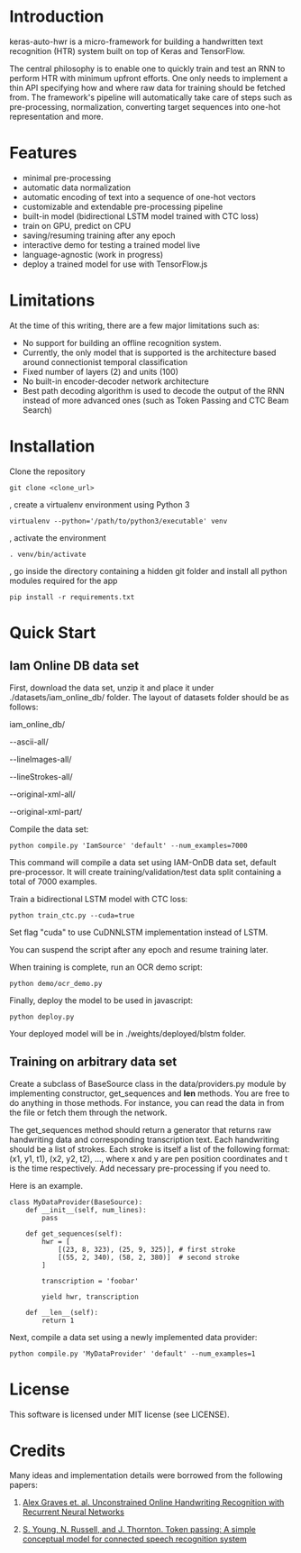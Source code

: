 # Introduction

keras-auto-hwr is a micro-framework for building a handwritten text 
recognition (HTR) system built on top of Keras and TensorFlow.

The central philosophy is to enable one to quickly train and test 
an RNN to perform HTR with minimum upfront efforts. One only needs 
to implement a thin API specifying how and where raw data for 
training should be fetched from. The framework's pipeline will 
automatically take care of steps such as pre-processing, 
normalization, converting target sequences into one-hot 
representation and more.

# Features
- minimal pre-processing
- automatic data normalization
- automatic encoding of text into a sequence of one-hot vectors
- customizable and extendable pre-processing pipeline
- built-in model (bidirectional LSTM model trained with CTC loss)
- train on GPU, predict on CPU
- saving/resuming training after any epoch
- interactive demo for testing a trained model live
- language-agnostic (work in progress)
- deploy a trained model for use with TensorFlow.js

# Limitations
At the time of this writing, there are a few major limitations such as:
- No support for building an offline recognition system.
- Currently, the only model that is supported is the architecture 
based around connectionist temporal classification
- Fixed number of layers (2) and units (100)
- No built-in encoder-decoder network architecture
- Best path decoding algorithm is used to decode the output of 
the RNN instead of more advanced ones (such as Token Passing 
and CTC Beam Search)

# Installation

Clone the repository
```
git clone <clone_url>
```

, create a virtualenv environment using Python 3
```
virtualenv --python='/path/to/python3/executable' venv
```
, activate the environment
```
. venv/bin/activate
```

, go inside the directory containing a hidden git folder and install 
all python modules required for the app
```
pip install -r requirements.txt
```

# Quick Start

## Iam Online DB data set

First, download the data set, unzip it and place it under 
./datasets/iam_online_db/ folder. The layout of datasets folder should
be as follows:

iam_online_db/

--ascii-all/

--lineImages-all/

--lineStrokes-all/

--original-xml-all/

--original-xml-part/

Compile the data set:

```
python compile.py 'IamSource' 'default' --num_examples=7000
```

This command will compile a data set using IAM-OnDB data set, default
pre-processor. It will create training/validation/test data split
containing a total of 7000 examples.

Train a bidirectional LSTM model with CTC loss:
```
python train_ctc.py --cuda=true
```

Set flag "cuda" to use CuDNNLSTM implementation instead of LSTM.

You can suspend the script after any epoch and resume training later.

When training is complete, run an OCR demo script:
```
python demo/ocr_demo.py
```

Finally, deploy the model to be used in javascript:
```
python deploy.py
```

Your deployed model will be in ./weights/deployed/blstm folder.

## Training on arbitrary data set



Create a subclass of BaseSource class in the data/providers.py 
module by implementing constructor, get_sequences and 
__len__ methods. You are free to do anything in those methods. 
For instance, you can read the data in from the file or fetch 
them through the network.

The get_sequences method should return a 
generator that returns raw handwriting data and corresponding 
transcription text. Each handwriting should be a list of strokes. 
Each stroke is itself a list of the following format: 
(x1, y1, t1), (x2, y2, t2), ..., where x and y are pen position 
coordinates and t is the time respectively. Add necessary 
pre-processing if you need to.

Here is an example.

```
class MyDataProvider(BaseSource):
    def __init__(self, num_lines):
        pass

    def get_sequences(self):
        hwr = [
            [(23, 8, 323), (25, 9, 325)], # first stroke
            [(55, 2, 340), (58, 2, 380)]  # second stroke
        ]
        
        transcription = 'foobar'
        
        yield hwr, transcription

    def __len__(self):
        return 1
```

Next, compile a data set using a newly implemented data provider:
```
python compile.py 'MyDataProvider' 'default' --num_examples=1
```

# License

This software is licensed under MIT license (see LICENSE).

# Credits

Many ideas and implementation details were borrowed from the following papers:

1. [Alex Graves et. al. Unconstrained Online Handwriting Recognition with Recurrent Neural Networks](https://papers.nips.cc/paper/3213-unconstrained-on-line-handwriting-recognition-with-recurrent-neural-networks.pdf)

2. [S. Young, N. Russell, and J. Thornton.  Token passing: A simple conceptual model for connected speech recognition system](https://pdfs.semanticscholar.org/963c/f8f238745100ac6cc5cf730653a6e1849b62.pdf?_ga=2.58290915.813220193.1572590064-1733760606.1572590064)
